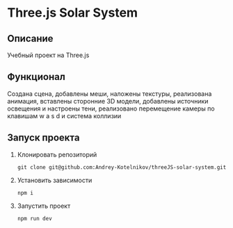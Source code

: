 # Three.js Solar System

## Описание

Учебный проект на Three.js

## Функционал

Создана сцена, добавлены меши, наложены текстуры, реализована анимация, вставлены сторонние 3D модели, добавлены источники освещения и настроены тени, реализовано перемещение камеры по клавишам w a s d и система коллизии

## Запуск проекта

1. Клонировать репозиторий
    ```
    git clone git@github.com:Andrey-Kotelnikov/threeJS-solar-system.git
    ```
2. Установить зависимости
    ```
    npm i
    ```
3. Запустить проект
    ```
    npm run dev
    ```